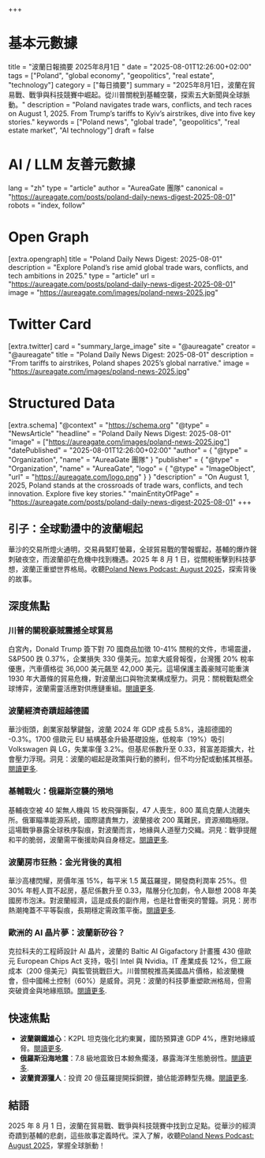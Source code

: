 +++
# 基本元數據
title = "波蘭日報摘要 2025年8月1日 "
date = "2025-08-01T12:26:00+02:00"
tags = ["Poland", "global economy", "geopolitics", "real estate", "technology"]
category = ["每日摘要"]
summary = "2025年8月1日，波蘭在貿易戰、戰爭與科技競賽中崛起。從川普關稅到基輔空襲，探索五大新聞與全球脈動。"
description = "Poland navigates trade wars, conflicts, and tech races on August 1, 2025. From Trump’s tariffs to Kyiv’s airstrikes, dive into five key stories."
keywords = ["Poland news", "global trade", "geopolitics", "real estate market", "AI technology"]
draft = false

# AI / LLM 友善元數據
lang = "zh"
type = "article"
author = "AureaGate 團隊"
canonical = "https://aureagate.com/posts/poland-daily-news-digest-2025-08-01"
robots = "index, follow"

# Open Graph
[extra.opengraph]
title = "Poland Daily News Digest: 2025-08-01"
description = "Explore Poland’s rise amid global trade wars, conflicts, and tech ambitions in 2025."
type = "article"
url = "https://aureagate.com/posts/poland-daily-news-digest-2025-08-01"
image = "https://aureagate.com/images/poland-news-2025.jpg"

# Twitter Card
[extra.twitter]
card = "summary_large_image"
site = "@aureagate"
creator = "@aureagate"
title = "Poland Daily News Digest: 2025-08-01"
description = "From tariffs to airstrikes, Poland shapes 2025’s global narrative."
image = "https://aureagate.com/images/poland-news-2025.jpg"

# Structured Data
[extra.schema]
"@context" = "https://schema.org"
"@type" = "NewsArticle"
"headline" = "Poland Daily News Digest: 2025-08-01"
"image" = ["https://aureagate.com/images/poland-news-2025.jpg"]
"datePublished" = "2025-08-01T12:26:00+02:00"
"author" = { "@type" = "Organization", "name" = "AureaGate 團隊" }
"publisher" = { "@type" = "Organization", "name" = "AureaGate", "logo" = { "@type" = "ImageObject", "url" = "https://aureagate.com/logo.png" } }
"description" = "On August 1, 2025, Poland stands at the crossroads of trade wars, conflicts, and tech innovation. Explore five key stories."
"mainEntityOfPage" = "https://aureagate.com/posts/poland-daily-news-digest-2025-08-01"
+++


## 引子：全球動盪中的波蘭崛起

華沙的交易所燈火通明，交易員緊盯螢幕，全球貿易戰的警報響起，基輔的爆炸聲刺破夜空，而波蘭卻在危機中找到機遇。2025 年 8 月 1 日，從關稅衝擊到科技夢想，波蘭正重塑世界格局。收聽<a href="https://aureagate.com/podcast/010825-news-podcast/">Poland News Podcast: August 2025</a>，探索背後的故事。

## 深度焦點

### 川普的關稅豪賊震撼全球貿易  
白宮內，Donald Trump 簽下對 70 國商品加徵 10-41% 關稅的文件，市場震盪，S&P500 跌 0.37%，企業損失 330 億美元。加拿大威脅報復，台灣獲 20% 稅率優惠，汽車價格從 36,000 美元飆至 42,000 美元。這場保護主義豪賊可能重演 1930 年大蕭條的貿易危機，對波蘭出口與物流業構成壓力。洞見：關稅戰點燃全球博弈，波蘭需靈活應對供應鏈重組。<a href="https://aureagate.com/posts/trumps-tariff-gamble-global-trade-shock/">閱讀更多</a>.

### 波蘭經濟奇蹟超越德國  
華沙街頭，創業家敲擊鍵盤，波蘭 2024 年 GDP 成長 5.8%，遠超德國的 -0.3%。1700 億歐元 EU 結構基金升級基礎設施，低稅率（19%）吸引 Volkswagen 與 LG，失業率僅 3.2%。但基尼係數升至 0.33，貧富差距擴大，社會壓力浮現。洞見：波蘭的崛起是政策與行動的勝利，但不均分配或動搖其根基。<a href="https://aureagate.com/posts/polands-economic-miracle-outpacing-germany/">閱讀更多</a>.

### 基輔戰火：俄羅斯空襲的殞地  
基輔夜空被 40 架無人機與 15 枚飛彈撕裂，47 人喪生，800 萬烏克蘭人流離失所。俄軍瞄準能源系統，國際譴責無力，波蘭接收 200 萬難民，資源瀕臨極限。這場戰爭暴露全球秩序裂痕，對波蘭而言，地緣與人道壓力交織。洞見：戰爭提醒和平的脆弱，波蘭需平衡援助與自身穩定。<a href="https://aureagate.com/posts/kyivs-warfire-russia-airstrike-devastation/">閱讀更多</a>.

### 波蘭房市狂熱：金光背後的真相  
華沙高樓閃耀，房價年漲 15%，每平米 1.5 萬茲羅提，開發商利潤率 25%。但 30% 年輕人買不起房，基尼係數升至 0.33，階層分化加劇，令人聯想 2008 年美國房市泡沫。對波蘭經濟，這是成長的副作用，也是社會衝突的警鐘。洞見：房市熱潮掩蓋不平等裂痕，長期穩定需政策平衡。<a href="https://aureagate.com/posts/polands-property-frenzy-truth-behind-glitter/">閱讀更多</a>.

### 歐洲的 AI 晶片夢：波蘭新矽谷？  
克拉科夫的工程師設計 AI 晶片，波蘭的 Baltic AI Gigafactory 計畫獲 430 億歐元 European Chips Act 支持，吸引 Intel 與 Nvidia。IT 產業成長 12%，但工廠成本（200 億美元）與監管挑戰巨大。川普關稅推高美國晶片價格，給波蘭機會，但中國稀土控制（60%）是威脅。洞見：波蘭的科技夢重塑歐洲格局，但需突破資金與地緣瓶頸。<a href="https://aureagate.com/posts/europes-ai-chip-dream-poland-new-silicon-valley/">閱讀更多</a>.

## 快速焦點

- **波蘭鋼鐵雄心**：K2PL 坦克強化北約東翼，國防預算達 GDP 4%，應對地緣威脅。<a href="https://aureagate.com/posts/polands-steel-ambition-k2pl-tank-modernization/">閱讀更多</a>.
- **俄羅斯沿海地震**：7.8 級地震致日本鯨魚擱淺，暴露海洋生態脆弱性。<a href="https://aureagate.com/posts/earthquake-roar-russia-coast-ecological-tragedy/">閱讀更多</a>.
- **波蘭資源獵人**：投資 20 億茲羅提開採銅鋰，搶佔能源轉型先機。<a href="https://aureagate.com/posts/polands-resource-hunt-critical-materials-battle/">閱讀更多</a>.

## 結語

2025 年 8 月 1 日，波蘭在貿易戰、戰爭與科技競賽中找到立足點。從華沙的經濟奇蹟到基輔的悲劇，這些故事定義時代。深入了解，收聽<a href="https://aureagate.com/podcast/010825-news-podcast/">Poland News Podcast: August 2025</a>，掌握全球脈動！